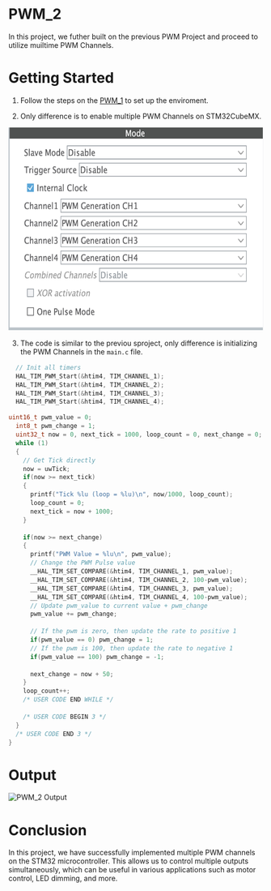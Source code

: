 # PWM_2

In this project, we futher built on the previous PWM Project and proceed to utilize muiltime PWM Channels. 

# Getting Started

1. Follow the steps on the [PWM_1](https://github.com/hexbacon/STM32/tree/main/PWM_1) to set up the enviroment.

2. Only difference is to enable multiple PWM Channels on STM32CubeMX.

<img src="./Assets//PWM_2 Setup.png" alt="PWM_2 Setup" width="600" height="400">

3. The code is similar to the previou sproject, only difference is initializing the PWM Channels in the `main.c` file.

```c
  // Init all timers
  HAL_TIM_PWM_Start(&htim4, TIM_CHANNEL_1);
  HAL_TIM_PWM_Start(&htim4, TIM_CHANNEL_2);
  HAL_TIM_PWM_Start(&htim4, TIM_CHANNEL_3);
  HAL_TIM_PWM_Start(&htim4, TIM_CHANNEL_4);
```

```c
uint16_t pwm_value = 0;
  int8_t pwm_change = 1;
  uint32_t now = 0, next_tick = 1000, loop_count = 0, next_change = 0;
  while (1)
  {
    // Get Tick directly
    now = uwTick;
    if(now >= next_tick)
    {
      printf("Tick %lu (loop = %lu)\n", now/1000, loop_count);
      loop_count = 0;
      next_tick = now + 1000;
    }

    if(now >= next_change)
    {
      printf("PWM Value = %lu\n", pwm_value);
      // Change the PWM Pulse value
      __HAL_TIM_SET_COMPARE(&htim4, TIM_CHANNEL_1, pwm_value);
      __HAL_TIM_SET_COMPARE(&htim4, TIM_CHANNEL_2, 100-pwm_value);
      __HAL_TIM_SET_COMPARE(&htim4, TIM_CHANNEL_3, pwm_value);
      __HAL_TIM_SET_COMPARE(&htim4, TIM_CHANNEL_4, 100-pwm_value);
      // Update pwm_value to current value + pwm_change
      pwm_value += pwm_change;

      // If the pwm is zero, then update the rate to positive 1
      if(pwm_value == 0) pwm_change = 1;
      // If the pwm is 100, then update the rate to negative 1
      if(pwm_value == 100) pwm_change = -1;

      next_change = now + 50;
    }
    loop_count++;
    /* USER CODE END WHILE */

    /* USER CODE BEGIN 3 */
  }
  /* USER CODE END 3 */
}
```

# Output 

![PWM_2 Output](https://media2.giphy.com/media/v1.Y2lkPTc5MGI3NjExcjZndWs2c3Q0OXp4bjRvMXh2cGhyczluODZybXowdHphc3R0YTYyaiZlcD12MV9pbnRlcm5hbF9naWZfYnlfaWQmY3Q9Zw/ZoooruvZHNvmfKoz1O/giphy.gif)

# Conclusion
In this project, we have successfully implemented multiple PWM channels on the STM32 microcontroller. This allows us to control multiple outputs simultaneously, which can be useful in various applications such as motor control, LED dimming, and more.